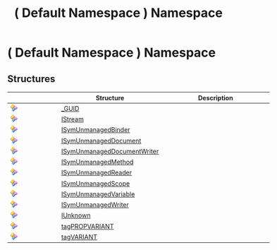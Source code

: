 ﻿---
title: ( Default Namespace ) Namespace
TOCTitle: ( Default Namespace )
ms:assetid: 'n:'
ms:mtpsurl: https://technet.microsoft.com/en-us/library/ms123458(v=VS.80)
ms:contentKeyID: 187581
ms.date: 07/18/2007
mtps_version: v=VS.80
f1_keywords:
- ( Default Namespace )
dev_langs:
- CSharp
- JScript
- C++
- jsharp
- VB
- VJ#
---

# ( Default Namespace ) Namespace

## Structures

<table style="width:118%;">
<colgroup>
<col style="width: 20%" />
<col style="width: 38%" />
<col style="width: 60%" />
</colgroup>
<thead>
<tr class="header">
<th> </th>
<th>Structure</th>
<th>Description</th>
</tr>
</thead>
<tbody>
<tr class="odd">
<td><img src="images/ms123458.pubstructure(en-US,VS.80).png" alt="Public structure" /></td>
<td><a href="https://technet.microsoft.com/en-us/library/thhfc76h(v=vs.80)">_GUID</a></td>
<td> </td>
</tr>
<tr class="even">
<td><img src="images/ms123458.pubstructure(en-US,VS.80).png" alt="Public structure" /></td>
<td><a href="https://technet.microsoft.com/en-us/library/z3zwxh87(v=vs.80)">IStream</a></td>
<td> </td>
</tr>
<tr class="odd">
<td><img src="images/ms123458.pubstructure(en-US,VS.80).png" alt="Public structure" /></td>
<td><a href="https://technet.microsoft.com/en-us/library/wwabh12h(v=vs.80)">ISymUnmanagedBinder</a></td>
<td> </td>
</tr>
<tr class="even">
<td><img src="images/ms123458.pubstructure(en-US,VS.80).png" alt="Public structure" /></td>
<td><a href="https://technet.microsoft.com/en-us/library/fsxwhbe5(v=vs.80)">ISymUnmanagedDocument</a></td>
<td> </td>
</tr>
<tr class="odd">
<td><img src="images/ms123458.pubstructure(en-US,VS.80).png" alt="Public structure" /></td>
<td><a href="https://technet.microsoft.com/en-us/library/hxt324ck(v=vs.80)">ISymUnmanagedDocumentWriter</a></td>
<td> </td>
</tr>
<tr class="even">
<td><img src="images/ms123458.pubstructure(en-US,VS.80).png" alt="Public structure" /></td>
<td><a href="https://technet.microsoft.com/en-us/library/a4431z1a(v=vs.80)">ISymUnmanagedMethod</a></td>
<td> </td>
</tr>
<tr class="odd">
<td><img src="images/ms123458.pubstructure(en-US,VS.80).png" alt="Public structure" /></td>
<td><a href="https://technet.microsoft.com/en-us/library/cc63a9b0(v=vs.80)">ISymUnmanagedReader</a></td>
<td> </td>
</tr>
<tr class="even">
<td><img src="images/ms123458.pubstructure(en-US,VS.80).png" alt="Public structure" /></td>
<td><a href="https://technet.microsoft.com/en-us/library/533z68cw(v=vs.80)">ISymUnmanagedScope</a></td>
<td> </td>
</tr>
<tr class="odd">
<td><img src="images/ms123458.pubstructure(en-US,VS.80).png" alt="Public structure" /></td>
<td><a href="https://technet.microsoft.com/en-us/library/34x78cad(v=vs.80)">ISymUnmanagedVariable</a></td>
<td> </td>
</tr>
<tr class="even">
<td><img src="images/ms123458.pubstructure(en-US,VS.80).png" alt="Public structure" /></td>
<td><a href="https://technet.microsoft.com/en-us/library/z3c86a07(v=vs.80)">ISymUnmanagedWriter</a></td>
<td> </td>
</tr>
<tr class="odd">
<td><img src="images/ms123458.pubstructure(en-US,VS.80).png" alt="Public structure" /></td>
<td><a href="https://technet.microsoft.com/en-us/library/94as6ehy(v=vs.80)">IUnknown</a></td>
<td> </td>
</tr>
<tr class="even">
<td><img src="images/ms123458.pubstructure(en-US,VS.80).png" alt="Public structure" /></td>
<td><a href="https://technet.microsoft.com/en-us/library/2se5c3kk(v=vs.80)">tagPROPVARIANT</a></td>
<td> </td>
</tr>
<tr class="odd">
<td><img src="images/ms123458.pubstructure(en-US,VS.80).png" alt="Public structure" /></td>
<td><a href="https://technet.microsoft.com/en-us/library/b1669t91(v=vs.80)">tagVARIANT</a></td>
<td> </td>
</tr>
</tbody>
</table>

